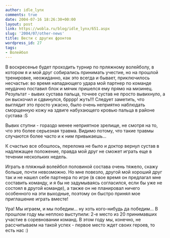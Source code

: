 ```yaml
---
author: idle_lynx
comments: true
date: 2004-07-16 18:26:30+00:00
layout: post
link: https://wobla.ru/blog/idle_lynx/651.aspx
slug: '2004/07/other-news'
title: Вести с других фронтов
wordpress_id: 27
tags:
- Волейбол
---
```


В воскресенье будет проходить турнир по прляжному волейболу, в котором я и мой друг собирались принимать учестие, но на прошлой тренировке, неожиданно, как это всегда и бывает, приключилось несчастье: во время нападающего удара мой партнер по команде неудачно поставил блок и мячик пришелся ему прямо на мизинец. Результат - вывих сустава пальца, точнее сустав не просто вывихнуло, а он выскочил и сдвинулся, брррр! жуть!!! Следует заметить, что выглядит это просто ужасно, было очень неприятно наблюдать сморщенную кожу на здвиге набухающего кровью пальца в районе сустава :S

Вывих ступни - гораздо менее неприятное зрелище, не смотря на то, что это более серьезная травма. Видимо потому, что такие травмы случаются более часто и к ним привыкаешь...

К счастью все обошлось, перелома не было и доктор вернул сустав в надлежащее положение, правда мой друг не сможет играть еще в течении нескольких недель.

Играть в пляжный волейбол половиной состава очень тяжело, скажу больше, почти невозможно. Но мне повезло, другой мой хороший друг так и не нашел себе партнера по игре (в свое время он предлагал мне составить команду, и я бы не задумываясь согласился, если бы уже не состоял в другой команде), а также он не планировал ничего особенного на эти выходные, поэтому он быстро принял мое приглашение играть вместе!

Ура! Мы играем, и мы победим... ну хоть кого-нибудь да победим... В прошлом году мы неплохо выступили: 2-е место из 20 принимавших участие в соревновании команд. В этом году мы, конечно, не рассчитываем на такой успех - первое место ждет своих героев, то есть нас :)
